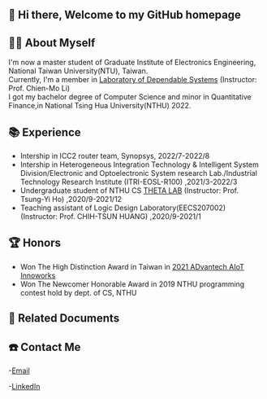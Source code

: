 ## 👋 Hi there, Welcome to my GitHub homepage 

## 🧑‍🎓 About Myself
I'm now a master student of Graduate Institute of Electronics Engineering, National Taiwan University(NTU), Taiwan.  
Currently, I'm a member in [Laboratory of Dependable Systems](https://lads.ee.ntu.edu.tw/) (Instructor: Prof. Chien-Mo Li)  
I got my bachelor degree of Computer Science and minor in Quantitative Finance,in National Tsing Hua University(NTHU) 2022.

## 📚 Experience
- Intership in ICC2 router team, Synopsys, 2022/7-2022/8
- Intership in Heterogeneous Integration Technology & Intelligent System Division/Electronic and Optoelectronic System research Lab./Industrial Technology Research Institute  (ITRI-EOSL-R100)   ,2021/3-2022/3
- Undergraduate student of NTHU CS [THETA LAB](http://theta.cs.nthu.edu.tw/) (Instructor: Prof. Tsung-Yi Ho)   ,2020/9-2021/12
- Teaching assistant of Logic Design Laboratory(EECS207002) (Instructor: Prof. CHIH-TSUN HUANG)   ,2020/9-2021/1

## 🏆 Honors
- Won The High Distinction Award in Taiwan in [2021 ADvantech AIoT Innoworks](https://page.advantech.com/aiot-innoworks-tw)
- Won The Newcomer Honorable Award in 2019 NTHU programming contest hold by dept. of CS, NTHU

## 📃 Related Documents

## ☎️ Contact Me
-[Email](briany0618@gmail.com)

-[LinkedIn](https://www.linkedin.com/in/brian-yang-695a87219/)

<!--
**ffy062/ffy062** is a ✨ _special_ ✨ repository because its `README.md` (this file) appears on your GitHub profile.

Here are some ideas to get you started:

- 🔭 I’m currently working on ...
- 🌱 I’m currently learning ...
- 👯 I’m looking to collaborate on ...
- 🤔 I’m looking for help with ...
- 💬 Ask me about ...
- 📫 How to reach me: ...
- 😄 Pronouns: ...
- ⚡ Fun fact: ...
-->

